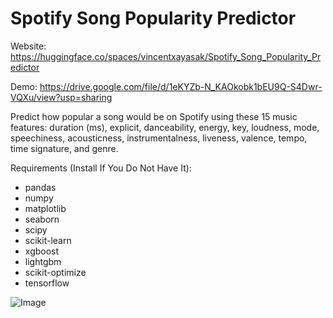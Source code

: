 # Spotify Song Popularity Predictor
Website: https://huggingface.co/spaces/vincentxayasak/Spotify_Song_Popularity_Predictor

Demo: https://drive.google.com/file/d/1eKYZb-N_KAOkobk1bEU9Q-S4Dwr-VQXu/view?usp=sharing

Predict how popular a song would be on Spotify using these 15 music features:
duration (ms), explicit, danceability,	energy,	key,	loudness,	mode, speechiness,	acousticness,	instrumentalness,	liveness,	valence,	tempo,	time signature,	and genre.

Requirements (Install If You Do Not Have It):
* pandas
* numpy
* matplotlib
* seaborn
* scipy
* scikit-learn
* xgboost
* lightgbm
* scikit-optimize
* tensorflow

![Image](https://github.com/user-attachments/assets/a4a5a796-139b-463e-8765-5c724ad96a1c)
